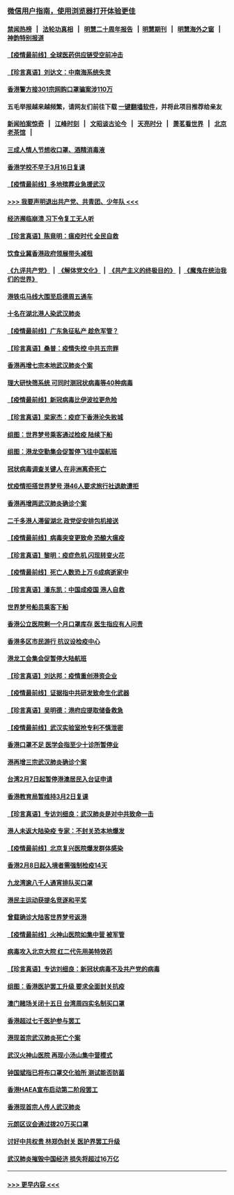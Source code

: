 ### [微信用户指南，使用浏览器打开体验更佳](https://github.com/gfw-breaker/banned-news1/blob/master/indexes/wechat-guide.md?t=0)
#### [禁闻热榜](热点新闻.md?t=0)  &nbsp;&nbsp;|&nbsp;&nbsp; [法轮功真相](https://github.com/gfw-breaker/truth/blob/master/README.md?t=0) &nbsp;&nbsp;|&nbsp;&nbsp; [明慧二十周年报告](https://github.com/gfw-breaker/mh-reports/blob/master/README.md?t=0) &nbsp;&nbsp;|&nbsp;&nbsp;[明慧期刊](https://github.com/gfw-breaker/mh-qikan) &nbsp;&nbsp;|&nbsp;&nbsp; [明慧海外之窗](https://github.com/gfw-breaker/mh-news/blob/master/README.md?t=0) &nbsp;&nbsp;|&nbsp;&nbsp; [神韵特别报道](https://github.com/gfw-breaker/mh-news/blob/master/shenyun.md?t=0)
#### [【疫情最前线】全球医药供应链受空前冲击](../pages/nsc415/n11869614.md?t=02170311) 
#### [【珍言真语】刘达文：中南海系统失灵](../pages/nsc415/n11869465.md?t=02170311) 
#### [香港警方接301宗网购口罩骗案涉110万](../pages/nsc415/n11867572.md?t=02170311) 
#### 五毛举报越来越频繁，请网友们前往下载 [一键翻墙软件](https://github.com/gfw-breaker/ssr-accounts)，并将此项目推荐给亲友
#### [新闻拍案惊奇](https://github.com/gfw-breaker/banned-news1/blob/master/pages/link4.md) &nbsp;&nbsp;|&nbsp;&nbsp; [江峰时刻](https://github.com/gfw-breaker/banned-news1/blob/master/pages/link4.md) &nbsp;&nbsp;|&nbsp;&nbsp; [文昭谈古论今](https://github.com/gfw-breaker/banned-news1/blob/master/pages/link4.md) &nbsp;&nbsp;|&nbsp;&nbsp; [天亮时分](https://github.com/gfw-breaker/banned-news1/blob/master/pages/link4.md) &nbsp;&nbsp;|&nbsp;&nbsp; [萧茗看世界](https://github.com/gfw-breaker/banned-news1/blob/master/pages/link4.md) &nbsp;&nbsp;|&nbsp;&nbsp; [北京老茶馆](https://github.com/gfw-breaker/banned-news1/blob/master/pages/link4.md) &nbsp;&nbsp;|&nbsp;&nbsp; 
#### [三成人情人节想收口罩、酒精消毒液](../pages/nsc415/n11867523.md?t=02170311) 
#### [香港学校不早于3月16日复课](../pages/nsc415/n11867498.md?t=02170311) 
#### [【疫情最前线】多地殡葬业急援武汉](../pages/nsc415/n11866914.md?t=02170311) 
#### [>>> 我要声明退出共产党、共青团、少年队 <<<](https://github.com/begood0513/goodnews/blob/master/quit/letter.md) 
#### [经济濒临崩溃 习下令复工无人听](../pages/nsc415/n11867269.md?t=02170311) 
#### [【珍言真语】陈竟明：瘟疫时代 全民自救](../pages/nsc415/n11866765.md?t=02170311) 
#### [饮食业冀香港政府领展带头减租](../pages/nsc415/n11864876.md?t=02170311) 
#### [《九评共产党》](https://github.com/begood0513/9ping.md/blob/master/README.md) &nbsp;|&nbsp; [《解体党文化》](../../../../jtdwh.md/blob/master/README.md)  &nbsp;|&nbsp; [《共产主义的终极目的》](../../../../gczydzjmd.md/blob/master/README.md) &nbsp;|&nbsp; [《魔鬼在统治我们的世界》](../../../../mgztzwmdsj.md/blob/master/README.md) 
#### [港铁屯马线大围至启德周五通车](../pages/nsc415/n11864842.md?t=02170311) 
#### [十名在湖北港人染武汉肺炎](../pages/nsc415/n11864807.md?t=02170311) 
#### [【疫情最前线】广东急征私产 趁危军管？](../pages/nsc415/n11864205.md?t=02170311) 
#### [【珍言真语】桑普：疫情失控 中共五宗罪](../pages/nsc415/n11864157.md?t=02170311) 
#### [香港再增七宗本地武汉肺炎个案](../pages/nsc415/n11862405.md?t=02170311) 
#### [理大研快筛系统 可同时测冠状病毒等40种病毒](../pages/nsc415/n11862376.md?t=02170311) 
#### [【疫情最前线】新冠病毒比伊波拉更危险](../pages/nsc415/n11862199.md?t=02170311) 
#### [【珍言真语】梁家杰：疫症下香港沦失败城](../pages/nsc415/n11861588.md?t=02170311) 
#### [组图：世界梦号乘客通过检疫 陆续下船](../pages/nsc415/n11858302.md?t=02170311) 
#### [组图：港龙空勤集会促暂停飞往中国航班](../pages/nsc415/n11858190.md?t=02170311) 
#### [冠状病毒调查关键人 在非洲离奇死亡](../pages/nsc415/n11859798.md?t=02170311) 
#### [忧疫情拒搭世界梦号 港46人要求旅行社退款遭拒](../pages/nsc415/n11859849.md?t=02170311) 
#### [香港再增两武汉肺炎确诊个案](../pages/nsc415/n11859833.md?t=02170311) 
#### [二千多港人滞留湖北 政党促安排包机接送](../pages/nsc415/n11859831.md?t=02170311) 
#### [【疫情最前线】病毒突变更致命 恐酿大瘟疫](../pages/nsc415/n11859604.md?t=02170311) 
#### [【珍言真语】黎明：疫症危机 闪现转变火花](../pages/nsc415/n11859199.md?t=02170311) 
#### [【疫情最前线】死亡人数恐上万 6成病逝家中](../pages/nsc415/n11856687.md?t=02170311) 
#### [【珍言真语】潘东凯：中国成疫国 港人自救](../pages/nsc415/n11856962.md?t=02170311) 
#### [世界梦号船员乘客下船](../pages/nsc415/n11856883.md?t=02170311) 
#### [香港公立医院剩一个月口罩库存 医生指应有人问责](../pages/nsc415/n11856875.md?t=02170311) 
#### [香港多区市民游行 抗议设检疫中心](../pages/nsc415/n11856866.md?t=02170311) 
#### [港龙工会集会促暂停大陆航班](../pages/nsc415/n11856840.md?t=02170311) 
#### [【珍言真语】刘达邦：疫情重创港资企业](../pages/nsc415/n11854274.md?t=02170311) 
#### [【疫情最前线】证据指中共研发致命生化武器](../pages/nsc415/n11853087.md?t=02170311) 
#### [【珍言真语】吴明德：港府应提取储备救急](../pages/nsc415/n11852734.md?t=02170311) 
#### [【疫情最前线】武汉实验室抢专利不慎泄密](../pages/nsc415/n11850310.md?t=02170311) 
#### [香港口罩不足 医学会指至少十诊所暂停业](../pages/nsc415/n11850301.md?t=02170311) 
#### [港再增三宗武汉肺炎确诊个案](../pages/nsc415/n11850328.md?t=02170311) 
#### [台湾2月7日起暂停港澳居民入台证申请](../pages/nsc415/n11850304.md?t=02170311) 
#### [香港教育局暂维持3月2日复课](../pages/nsc415/n11850260.md?t=02170311) 
#### [【珍言真语】专访刘细良：武汉肺炎是对中共致命一击](../pages/nsc415/n11849934.md?t=02170311) 
#### [港人未返大陆染疫 专家：不封关恐本地爆发](../pages/nsc415/n11848021.md?t=02170311) 
#### [【疫情最前线】北京复兴医院爆发群体感染](../pages/nsc415/n11847626.md?t=02170311) 
#### [香港2月8日起入境者需强制检疫14天](../pages/nsc415/n11847658.md?t=02170311) 
#### [九龙湾逾八千人通宵排队买口罩](../pages/nsc415/n11847647.md?t=02170311) 
#### [港民主运动获提名竞逐和平奖](../pages/nsc415/n11847633.md?t=02170311) 
#### [曾载确诊大陆客世界梦号返港](../pages/nsc415/n11847608.md?t=02170311) 
#### [【疫情最前线】火神山医院如集中营 被军管](../pages/nsc415/n11847524.md?t=02170311) 
#### [病毒攻入北京大院 红二代先用美特效药](../pages/nsc415/n11847427.md?t=02170311) 
#### [【珍言真语】专访刘细良：新冠状病毒不及共产党的病毒](../pages/nsc415/n11847164.md?t=02170311) 
#### [组图：香港医护罢工升级 要求全面封关抗疫](../pages/nsc415/n11844107.md?t=02170311) 
#### [澳门赌场关闭十五日 台湾周四实名制买口罩](../pages/nsc415/n11845083.md?t=02170311) 
#### [香港超过七千医护参与罢工](../pages/nsc415/n11845051.md?t=02170311) 
#### [港现首宗武汉肺炎死亡个案](../pages/nsc415/n11844998.md?t=02170311) 
#### [武汉火神山医院 再现小汤山集中营模式](../pages/nsc415/n11844763.md?t=02170311) 
#### [钟国斌指已将布口罩交化验所 测试能否防菌](../pages/nsc415/n11842783.md?t=02170311) 
#### [香港HAEA宣布启动第二阶段罢工](../pages/nsc415/n11842723.md?t=02170311) 
#### [香港现首宗人传人武汉肺炎](../pages/nsc415/n11842766.md?t=02170311) 
#### [元朗区议会通过拨20万买口罩](../pages/nsc415/n11842754.md?t=02170311) 
#### [讨好中共权贵 林郑伪封关 医护界罢工升级](../pages/nsc415/n11842359.md?t=02170311) 
#### [武汉肺炎摧毁中国经济 损失将超过16万亿](../pages/nsc415/n11839723.md?t=02170311) 

----
#### [ >>> 更早内容 <<< ](../indexes/nsc415-earlier.md)
